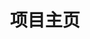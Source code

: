 ---
home: true
icon: home
title: 项目主页
heroImage: /logo.svg
bgImage: https://theme-hope-assets.vuejs.press/bg/6-light.svg
bgImageDark: https://theme-hope-assets.vuejs.press/bg/6-dark.svg
bgImageStyle:
  background-attachment: fixed
heroText: 绝区零自动化
tagline: 一个让您解放双手的全自动刷图脚本
actions:
  - text: 使用指南
    icon: lightbulb
    link: ./demo/
    type: primary

  - text: 文档
    link: ./demo/deploy.html

highlights:
  - header: 易于安装
    image: /assets/image/box.svg
    bgImage: https://theme-hope-assets.vuejs.press/bg/3-light.svg
    bgImageDark: https://theme-hope-assets.vuejs.press/bg/3-dark.svg
    highlights:
      - title: 运行 <code>start.exe</code> 即可部署配套的 <code>Python</code> 开发环境

  - header: 长期维护的社区文档
    description: 我们会长期更新文档内容，为您的游戏脚本配置提供帮助
    image: /assets/image/markdown.svg
    bgImage: https://theme-hope-assets.vuejs.press/bg/2-light.svg
    bgImageDark: https://theme-hope-assets.vuejs.press/bg/2-dark.svg
    bgImageStyle:
      background-repeat: repeat
      background-size: initial
    features:
      - title: 定制战斗
        icon: clipboard-check
        details: 可以自行设定角色出招

      - title: 简洁界面
        icon: box-archive
        details: 基于终端的简洁界面

      - title: 清晰警告
        icon: bell
        details: 提供时间戳和报错内容，你的问题，一目了然

      - title: 分类管理
        icon: table-columns
        details: 我们的数据集分类明确，方便开发者定制

      - title: 扩展支持
        icon: puzzle-piece
        details: 您也可以修改脚本来达到您想要的效果


  - header: 新功能
    image: /assets/image/features.svg
    bgImage: https://theme-hope-assets.vuejs.press/bg/1-light.svg
    bgImageDark: https://theme-hope-assets.vuejs.press/bg/1-dark.svg
    features:
      - title: 出招表
        icon: clapperboard
        details: 我们更新了多位角色的出招表，艾莲，朱鸢，狼叔，安比......
        link: /zh/community/updatelog.html
      - title: 问题修复
        icon: bug-slash
        details: 我们修复了多种识别 BUG，让脚本使用更加流畅
        link: /zh/community/updatelog.html

  - header: 高级
    image: /assets/image/advanced.svg
    bgImage: https://theme-hope-assets.vuejs.press/bg/4-light.svg
    bgImageDark: https://theme-hope-assets.vuejs.press/bg/4-dark.svg
    highlights:
      - title: 后台运行
        icon: dumbbell
        details:  您可以通过教程修改远程桌面，来达到后台运行
        link: /zh/demo/configure.html

copyright: false
footer: 使用 <a href="https://theme-hope.vuejs.press/zh/" target="_blank">VuePress Theme Hope</a> 主题 | MIT 协议, 版权所有 © 2019-至今 Mr.Hope
---